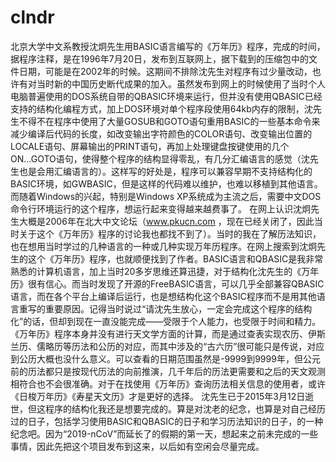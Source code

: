 # clndr
北京大学中文系教授沈炯先生用BASIC语言编写的《万年历》程序，完成的时间，据程序注释，是在1996年7月20日，发布到互联网上，据下载到的压缩包中的文件日期，可能是在2002年的时候。这期间不排除沈先生对程序有过少量改动，也许有对当时新的中国历史断代成果的加入。虽然发布到网上的时候使用了当时个人电脑普遍使用的DOS系统自带的QBASIC环境来运行，但并没有使用QBASIC已经支持的结构化编程方式，加上DOS环境对单个程序段使用64kb内存的限制，沈先生不得不在程序中使用了大量GOSUB和GOTO语句重用BASIC的一些基本命令来减少编译后代码的长度，如改变输出字符颜色的COLOR语句、改变输出位置的LOCALE语句、屏幕输出的PRINT语句，再加上处理键盘按键使用的几个ON...GOTO语句，使得整个程序的结构显得零乱，有几分汇编语言的感觉（沈先生也是会用汇编语言的）。这样写的好处是，程序可以兼容早期不支持结构化的BASIC环境，如GWBASIC，但是这样的代码难以维护，也难以移植到其他语言。而随着Windows的兴起，特别是Windows XP系统成为主流之后，需要中文DOS命令行环境运行的这个程序，想运行起来变得越来越费事了。
在网上认识沈炯先生大概是2006年在北大中文论坛（www.pkucn.com ，现在已经关闭了，因此当时关于这个《万年历》程序的讨论我也都找不到了）。当时的我在了解历法知识，也在想用当时学过的几种语言的一种或几种实现万年历程序。在网上搜索到沈炯先生的这个《万年历》程序，也就顺便找到了作者。BASIC语言和QBASIC是我非常熟悉的计算机语言，加上当时20多岁思维还算迅捷，对于结构化沈先生的《万年历》很有信心。而当时发现了开源的FreeBASIC语言，可以几乎全部兼容QBASIC语言，而在各个平台上编译后运行，也是想结构化这个BASIC程序而不是用其他语言重写的重要原因。记得当时说过“请沈先生放心，一定会完成这个程序的结构化”的话，但却到现在一直没能完成——受限于个人能力，也受限于时间和精力。
《万年历》程序本身并没有进行天文学方面的计算，而是通过查表实现农历、伊斯兰历、儒略历等历法和公历的对应，而其中涉及的“古六历”很可能只是传说，对应到公历大概也没什么意义。可以查看的日期范围虽然是-9999到9999年，但公元前的历法都只是按现代历法的向前推演，几千年后的历法更需要和之后的天文观测相符合也不会很准确。对于在找使用《万年历》查询历法相关信息的使用者，或许《日梭万年历》《寿星天文历》才是更好的选择。
沈先生已于2015年3月12日逝世，但这程序的结构化我还是想要完成的。算是对沈老的纪念，也算是对自己经历过的日子，包括学习使用BASIC和QBASIC的日子和学习历法知识的日子，的一种纪念吧。因为“2019-nCoV”而延长了的假期的第一天，想起来之前未完成的一些事情，因此先把这个项目发布到这来，以后如有空闲会尽量完成。
